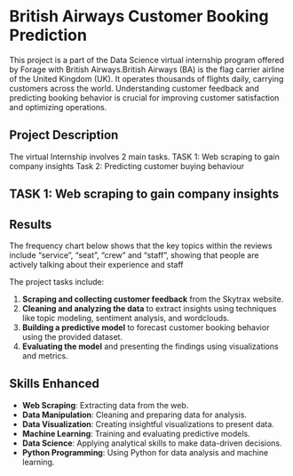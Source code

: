 # British Airways Customer Booking Prediction

This project is a part of the Data Science virtual internship program offered by Forage with British Airways.British Airways (BA) is the flag carrier airline of the United Kingdom (UK). It operates thousands of flights daily, carrying customers across the world. Understanding customer feedback and predicting booking behavior is crucial for improving customer satisfaction and optimizing operations.

## Project Description

The virtual Internship involves 2 main tasks. 
TASK 1: Web scraping to gain company insights
Task 2: Predicting customer buying behaviour

## TASK 1: Web scraping to gain company insights

## Results
The frequency chart below shows that the key topics within the
reviews include “service”, “seat”, “crew” and “staff”, showing that
people are actively talking about their experience and staff




The project tasks include:
1. **Scraping and collecting customer feedback** from the Skytrax website.
2. **Cleaning and analyzing the data** to extract insights using techniques like topic modeling, sentiment analysis, and wordclouds.
3. **Building a predictive model** to forecast customer booking behavior using the provided dataset.
4. **Evaluating the model** and presenting the findings using visualizations and metrics.

## Skills Enhanced

- **Web Scraping**: Extracting data from the web.
- **Data Manipulation**: Cleaning and preparing data for analysis.
- **Data Visualization**: Creating insightful visualizations to present data.
- **Machine Learning**: Training and evaluating predictive models.
- **Data Science**: Applying analytical skills to make data-driven decisions.
- **Python Programming**: Using Python for data analysis and machine learning.

